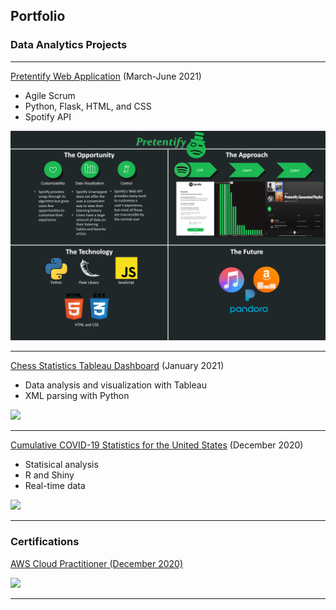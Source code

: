 ## Portfolio

### Data Analytics Projects

---

[Pretentify Web Application](/Pretentify) (March-June 2021)

* Agile Scrum
* Python, Flask, HTML, and CSS
* Spotify API

<img src="images/PretentifyConferencePoster.png?raw=true"/>

---

[Chess Statistics Tableau Dashboard](/ChessStats) (January 2021)

* Data analysis and visualization with Tableau
* XML parsing with Python

<img src="images/top_players_per_country.PNG?raw=true"/>

---

[Cumulative COVID-19 Statistics for the United States](/COVIDMap) (December 2020)

* Statisical analysis
* R and Shiny
* Real-time data

<img src="images/shinyappdemo.PNG?raw=true"/>

---

### Certifications

[AWS Cloud Practitioner (December 2020)](/AWSCloudPractitioner)

<img src="images/cloudpractitioner.PNG?raw=true"/>

---

<!-- 
I'm grateful for Github user evanca for the forked template to complete this page. 
Here's the link to the template: https://github.com/evanca/quick-portfolio 
-->
